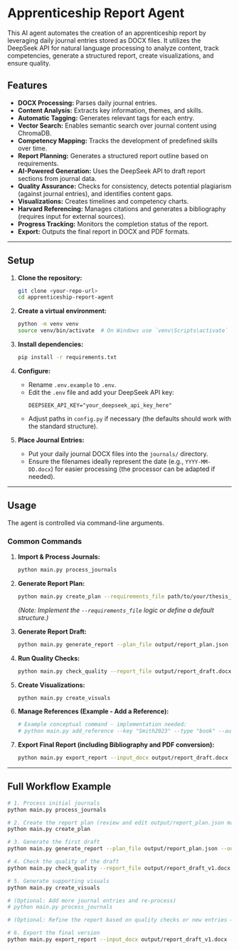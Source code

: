 # Apprenticeship Report Agent

This AI agent automates the creation of an apprenticeship report by leveraging daily journal entries stored as DOCX files. It utilizes the DeepSeek API for natural language processing to analyze content, track competencies, generate a structured report, create visualizations, and ensure quality.

## Features

- **DOCX Processing:** Parses daily journal entries.
- **Content Analysis:** Extracts key information, themes, and skills.
- **Automatic Tagging:** Generates relevant tags for each entry.
- **Vector Search:** Enables semantic search over journal content using ChromaDB.
- **Competency Mapping:** Tracks the development of predefined skills over time.
- **Report Planning:** Generates a structured report outline based on requirements.
- **AI-Powered Generation:** Uses the DeepSeek API to draft report sections from journal data.
- **Quality Assurance:** Checks for consistency, detects potential plagiarism (against journal entries), and identifies content gaps.
- **Visualizations:** Creates timelines and competency charts.
- **Harvard Referencing:** Manages citations and generates a bibliography (requires input for external sources).
- **Progress Tracking:** Monitors the completion status of the report.
- **Export:** Outputs the final report in DOCX and PDF formats.

---

## Setup

1. **Clone the repository:**
   ```bash
   git clone <your-repo-url>
   cd apprenticeship-report-agent
   ```

2. **Create a virtual environment:**
   ```bash
   python -m venv venv
   source venv/bin/activate  # On Windows use `venv\Scripts\activate`
   ```

3. **Install dependencies:**
   ```bash
   pip install -r requirements.txt
   ```

4. **Configure:**
   - Rename `.env.example` to `.env`.
   - Edit the `.env` file and add your DeepSeek API key:
     ```env
     DEEPSEEK_API_KEY="your_deepseek_api_key_here"
     ```
   - Adjust paths in `config.py` if necessary (the defaults should work with the standard structure).

5. **Place Journal Entries:**
   - Put your daily journal DOCX files into the `journals/` directory.
   - Ensure the filenames ideally represent the date (e.g., `YYYY-MM-DD.docx`) for easier processing (the processor can be adapted if needed).

---

## Usage

The agent is controlled via command-line arguments.

### Common Commands

1. **Import & Process Journals:**
   ```bash
   python main.py process_journals
   ```

2. **Generate Report Plan:**
   ```bash
   python main.py create_plan --requirements_file path/to/your/thesis_structure.txt
   ```
   *(Note: Implement the `--requirements_file` logic or define a default structure.)*

3. **Generate Report Draft:**
   ```bash
   python main.py generate_report --plan_file output/report_plan.json --output_file output/report_draft.docx
   ```

4. **Run Quality Checks:**
   ```bash
   python main.py check_quality --report_file output/report_draft.docx
   ```

5. **Create Visualizations:**
   ```bash
   python main.py create_visuals
   ```

6. **Manage References (Example - Add a Reference):**
   ```bash
   # Example conceptual command - implementation needed:
   # python main.py add_reference --key "Smith2023" --type "book" --author "Smith, J." --year 2023 --title "AI in Business" --publisher "PubCo"
   ```

7. **Export Final Report (including Bibliography and PDF conversion):**
   ```bash
   python main.py export_report --input_docx output/report_draft.docx --output_pdf output/report_final.pdf
   ```

---

## Full Workflow Example

```bash
# 1. Process initial journals
python main.py process_journals

# 2. Create the report plan (review and edit output/report_plan.json manually if needed)
python main.py create_plan

# 3. Generate the first draft
python main.py generate_report --plan_file output/report_plan.json --output_file output/report_draft_v1.docx

# 4. Check the quality of the draft
python main.py check_quality --report_file output/report_draft_v1.docx

# 5. Generate supporting visuals
python main.py create_visuals

# (Optional: Add more journal entries and re-process)
# python main.py process_journals

# (Optional: Refine the report based on quality checks or new entries – requires manual editing or advanced agent features)

# 6. Export the final version
python main.py export_report --input_docx output/report_draft_v1.docx --output_pdf output/report_final.pdf
